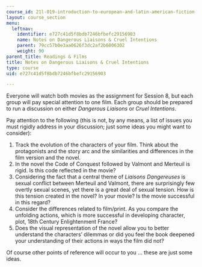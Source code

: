 ```yaml
---
course_id: 21l-019-introduction-to-european-and-latin-american-fiction-great-books-on-the-page-and-on-the-screen-spring-2017
layout: course_section
menu:
  leftnav:
    identifier: e727c41d5f8bdb7246bfbefc29156903
    name: Notes on Dangerous Liaisons & Cruel Intentions
    parent: 79cc57b0e3aa0626f3dc2af2b6806302
    weight: 90
parent_title: Readings & Films
title: Notes on Dangerous Liaisons & Cruel Intentions
type: course
uid: e727c41d5f8bdb7246bfbefc29156903

---
```


Everyone will watch both movies as the assignment for Session 8, but each group will pay special attention to one film. Each group should be prepared to run a discussion on either _Dangerous Liaisons_ or _Cruel Intentions_.

Pay attention to the following (this is not, by any means, a list of issues you must rigidly address in your discussion; just some ideas you might want to consider):

1.  Track the evolution of the characters of your film. Think about the protagonists and the story arc and the similarities and differences in the film version and the novel.
2.  In the novel the Code of Conquest followed by Valmont and Merteuil is rigid. Is this code reflected in the movie?
3.  Considering the fact that a central theme of _Liaisons Dangereuses_ is sexual conflict between Merteuil and Valmont, there are surprisingly few overtly sexual scenes, yet there is a great deal of sexual tension. How is this tension created in the novel? In your movie? Is the movie successful in this regard?
4.  Consider the differences related to film/print. As you compare the unfolding actions, which is more successful in developing character, plot, 18th Century Enlightenment France?
5.  Does the visual representation of the novel allow you to better understand the characters’ dilemmas or did you feel the book deepened your understanding of their actions in ways the film did not?

Of course other points of reference will occur to you ... these are just some ideas.